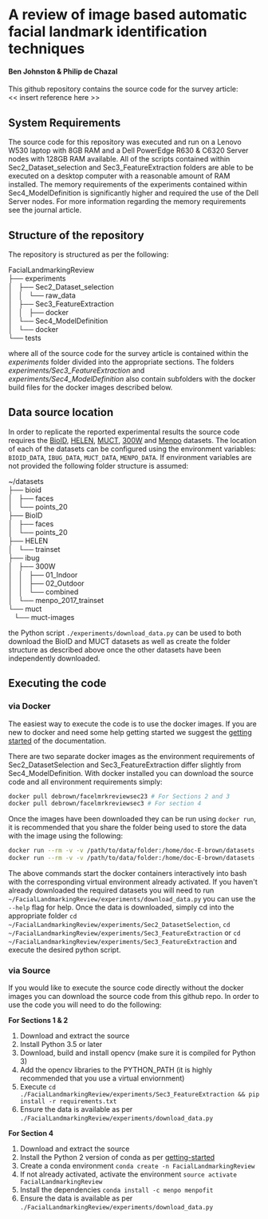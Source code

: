# A review of image based automatic facial landmark identification techniques
#### Ben Johnston & Philip de Chazal

This github repository contains the source code for the survey article:<br />
<< insert reference here >>

## System Requirements
The source code for this repository was executed and run on a Lenovo W530 laptop with 8GB RAM and a Dell PowerEdge R630 &
C6320 Server nodes with 128GB RAM available.  All of the scripts contained within Sec2_Dataset_selection and
Sec3_FeatureExtraction folders are able to be executed on a desktop computer with a reasonable amount of RAM installed. The
memory requirements of the experiments contained within Sec4_ModelDefinition is significantly higher and required the
use of the Dell Server nodes.  For more information regarding the memory requirements see the journal article. 

## Structure of the repository 
The repository is structured as per the following:

FacialLandmarkingReview<br />
├── experiments<br />
│   ├── Sec2_Dataset_selection<br />
│   │   └── raw_data<br />
│   ├── Sec3_FeatureExtraction<br />
│   │   ├── docker<br />
│   └── Sec4_ModelDefinition<br />
│       └── docker<br />
└── tests<br />

where all of the source code for the survey article is contained within the *experiments* folder divided into the
appropriate sections.  The folders *experiments/Sec3_FeatureExtraction* and *experiments/Sec4_ModelDefinition* also contain
subfolders with the docker build files for the docker images described below.

## Data source location
In order to replicate the reported experimental results the source code requires the [BioID](https://www.bioid.com/About/BioID-Face-Database), [HELEN](https://ibug.doc.ic.ac.uk/resources/facial-point-annotations/), [MUCT](https://github.com/StephenMilborrow/muct),
[300W](https://ibug.doc.ic.ac.uk/resources/facial-point-annotations/) and [Menpo](https://ibug.doc.ic.ac.uk/resources/2nd-facial-landmark-tracking-competition-menpo-ben/) datasets.  The location of each of the datasets can be configured using the environment
variables: `BIOID_DATA`, `IBUG_DATA`, `MUCT_DATA`, `MENPO_DATA`.  If environment variables are not provided the
following folder structure is assumed:

~/datasets<br />
├── bioid<br />
│   ├── faces<br />
│   └── points_20<br />
├── BioID<br />
│   ├── faces<br />
│   └── points_20<br />
├── HELEN<br />
│   └── trainset<br />
├── ibug<br />
│   ├── 300W<br />
│   │   ├── 01_Indoor<br />
│   │   ├── 02_Outdoor<br />
│   │   └── combined<br />
│   └── menpo_2017_trainset<br />
└── muct<br />
    └── muct-images <br />

the Python script `./experiments/download_data.py` can be used to both download the BioID and MUCT datasets as well as
create the folder structure as described above once the other datasets have been independently downloaded.

## Executing the code
### via Docker
The easiest way to execute the code is to use the docker images.  If you are new to docker and need some help getting
started we suggest the [getting started](https://docs.docker.com/get-started/) of the documentation.

There are two separate docker images as the environment requirements of Sec2_DatasetSelection and Sec3_FeatureExtraction
differ slightly from Sec4_ModelDefinition.  With docker installed you can download the source code and all environment
requirements simply:

```bash
docker pull debrown/facelmrkreviewsec23 # For Sections 2 and 3
docker pull debrown/facelmrkreviewsec3 # For section 4
```

Once the images have been downloaded they can be run using `docker run`, it is recommended that you share the folder
being used to store the data with the image using the following:

```bash
docker run --rm -v -v /path/to/data/folder:/home/doc-E-brown/datasets -ti debrown/facelmrkreviewsec23 # For Sections 2 and 3
docker run --rm -v -v /path/to/data/folder:/home/doc-E-brown/datasets -ti debrown/facelmrkreviewsec4 # For Section 4
```

The above commands start the docker containers interactively into bash with the corresponding virtual environment
already activated.  If you haven't already downloaded the required datasets you will need to run `~/FacialLandmarkingReview/experiments/download_data.py` you can use the `--help` flag for help.  Once the data is downloaded, simply cd into the appropriate folder `cd ~/FacialLandmarkingReview/experiments/Sec2_DatasetSelection`, `cd ~/FacialLandmarkingReview/experiments/Sec3_FeatureExtraction` or `cd ~/FacialLandmarkingReview/experiments/Sec3_FeatureExtraction` and execute the desired python script. 

### via Source
If you would like to execute the source code directly without the docker images you can download the source code from
this github repo.  In order to use the code you will need to do the following:

**For Sections 1 & 2**

1. Download and extract the source
2. Install Python 3.5 or later
3. Download, build and install opencv (make sure it is compiled for Python 3)
4. Add the opencv libraries to the PYTHON_PATH (it is highly recommended that you use a virtual enviornment) 
5. Execute `cd ./FacialLandmarkingReview/experiments/Sec3_FeatureExtraction && pip install -r requirements.txt`
6. Ensure the data is available as per `./FacialLandmarkingReview/experiments/download_data.py`

**For Section 4**

1. Download and extract the source
2. Install the Python 2 version of conda as per [getting-started](https://conda.io/docs/user-guide/getting-started.html)
3. Create a conda environment `conda create -n FacialLandmarkingReview`
4. If not already activated, activate the environment `source activate FacialLandmarkingReview`
5. Install the dependencies `conda install -c menpo menpofit`
6. Ensure the data is available as per `./FacialLandmarkingReview/experiments/download_data.py`
